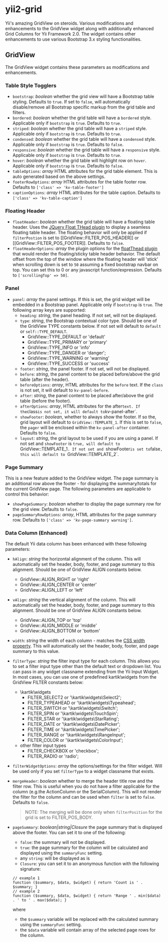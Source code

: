 yii2-grid
=========

Yii's amazing GridView on steroids. Various modifications and enhancements to the GridView widget along with additionally enhanced Grid Columns for Yii Framework 2.0.
The widget contains other enhancements to use various Bootstrap 3.x styling functionalities.

## GridView
The GridView widget contains these parameters as modifications and enhancements.

### Table Style Togglers

- `bootstrap`:  _boolean_ whether the grid view will have a Bootstrap table styling. Defaults to `true`. If set
   to `false`, will automatically disable/remove all Bootstrap specific markup from the grid table and filters.
- `bordered`: _boolean_ whether the grid table will have a `bordered` style. Applicable only if `bootstrap` is `true`. Defaults to `true`.
- `striped`: _boolean_ whether the grid table will have a `striped` style. Applicable only if `bootstrap` is `true`. Defaults to `true`.
- `condensed`: _boolean_ whether the grid table will have a `condensed` style. Applicable only if `bootstrap` is `true`. Defaults to `false`.
- `responsive`: _boolean_ whether the grid table will have a `responsive` style. Applicable only if `bootstrap` is `true`. Defaults to `true`.
- `hover`: _boolean_ whether the grid table will highlight row on `hover`. Applicable only if `bootstrap` is `true`. Defaults to `false`.
- `tableOptions`: _array_ HTML attributes for the grid table element. This is auto generated based on the above settings.
- `footerRowOptions`: _array_ HTML attributes for the table footer row. Defaults to `['class' => 'kv-table-footer']`
- `captionOptions`: _array_ HTML attributes for the table caption. Defaults to `['class' => 'kv-table-caption']`

### Floating Header

- `floatHeader`: _boolean_ whether the grid table will have a floating table header. Uses the [JQuery Float THead plugin](http://mkoryak.github.io/floatThead) to display a seamless
   floating table header. The floating behavior will only be applied if `filterPostion` is set to [[GridView::FILTER_POS_HEADER]] or [[GridView::FILTER_POS_FOOTER]].
   Defaults to `false`.
- `floatHeaderOptions`: _array_ the plugin options for the [floatThead plugin](http://mkoryak.github.io/floatThead#options) that would render the floating/sticky table header behavior.
   The default offset from the top of the window where the floating header will 'stick' when scrolling down is set to `50` assuming a fixed
   bootstrap navbar on top. You can set this to 0 or any javascript function/expression. Defaults to `['scrollingTop' => 50]`.

### Panel

- `panel`: _array_ the panel settings. If this is set, the grid widget will be embedded in a Bootstrap panel. Applicable only if
  `bootstrap` is `true`. The following array keys are supported:
   - `heading`: _string_, the panel heading. If not set, will not be displayed.
   - `type`: _string_, the Bootstrap contextual color type. Should be one of the GridView TYPE constants below. If not set will default to `default` or `self::TYPE_DEFAULT`.
	  * GridView::TYPE_DEFAULT or 'default'
	  * GridView::TYPE_PRIMARY or 'primary'
	  * GridView::TYPE_INFO or 'info'
	  * GridView::TYPE_DANGER or 'danger';
	  * GridView::TYPE_WARNING or 'warning'
	  * GridView::TYPE_SUCCESS or 'success'
   - `footer`: _string_, the panel footer. If not set, will not be displayed.
   - `before`: _string_, the panel content to be placed before/above the grid table (after the header).
   - `beforeOptions`: _array_, HTML attributes for the `before` text. If the `class` is not set, it will default to `kv-panel-before`.
   - `after`: _string_, the panel content to be placed after/above the grid table (before the footer).
   - `afterOptions`: _array_, HTML attributes for the after` text. If the `class` is not set, it will default to `kv-panel-after`.
   - `showFooter`: _boolean_, whether to always show the footer. If so the, grid layout will default to `GridView::TEMPLATE_1`. If this is
	 set to `false`, the `pager` will be enclosed within the `kv-panel-after` container. Defaults to `false`.
   - `layout`: _string_, the grid layout to be used if you are using a panel. If not set and `showFooter` is `true, will default to `GridView::TEMPLATE_1`.
	  If not set and `showFooter` is set to `false`, this will default to `GridView::TEMPLATE_2`.

### Page Summary
This is a new feature added to the GridView widget. The page summary is an additional row above the footer - for displaying the
summary/totals for the current GridView page. The following parameters are applicable to control this behavior:

- `showPageSummary`: _boolean_ whether to display the page summary row for the grid view. Defaults to `false`.
- `pageSummaryRowOptions`:  _array_, HTML attributes for the page summary row. Defaults to `['class' => 'kv-page-summary warning']`.

### Data Column (Enhanced)
The default Yii data column has been enhanced with these following parameters:

- `hAlign`: _string_ the horizontal alignment of the column. This will automatically set the header, body, footer, and page summary to this alignment.
  Should be one of GridView ALIGN constants below.
  * GridView::ALIGN_RIGHT or 'right'
  * GridView::ALIGN_CENTER or 'center'
  * GridView::ALIGN_LEFT or 'left'

- `vAlign`: _string_ the vertical alignment of the column. This will automatically set the header, body, footer, and page summary to this alignment.
  Should be one of GridView ALIGN constants below.
  * GridView::ALIGN_TOP or 'top'
  * GridView::ALIGN_MIDDLE or 'middle'
  * GridView::ALIGN_BOTTOM or 'bottom'

- `width`: _string_ the width of each column - matches the [CSS width property](http://www.w3schools.com/cssref/pr_dim_width.asp). This will automatically
  set the header, body, footer, and page summary to this value.

- `filterType`: _string_ the filter input type for each column. This allows you to set a filter input type other than the default text or dropdown list.
   You can pass in any widget classname extending from the Yii Input Widget. In most cases, you can use one of predefined kartik\widgets from the
   GridView FILTER constants below:
	- \kartik\widgets
		* FILTER_SELECT2 or '\kartik\widgets\Select2';
		* FILTER_TYPEAHEAD or '\kartik\widgets\Typeahead';
		* FILTER_SWITCH or '\kartik\widgets\Switch';
		* FILTER_SPIN or '\kartik\widgets\TouchSpin';
		* FILTER_STAR or '\kartik\widgets\StarRating';
		* FILTER_DATE or '\kartik\widgets\DatePicker';
		* FILTER_TIME or '\kartik\widgets\TimePicker';
		* FILTER_RANGE or '\kartik\widgets\RangeInput';
		* FILTER_COLOR or '\kartik\widgets\ColorInput';
    - other filter input types
		* FILTER_CHECKBOX or 'checkbox';
		* FILTER_RADIO or 'radio';

- `filterWidgetOptions`: _array_ the options/settings for the filter widget. Will be used only if you set `filterType` to a widget classname that exists.

- `mergeHeader`: _boolean_ whether to merge the header title row and the filter row. This is useful when you do not have a filter applicable for the column
   (e.g.the ActionColumn or the SerialColumn). This will not render the filter for the column and can be used when `filter` is set to `false`.
   Defaults to `false`.
   > NOTE: The merging will be done only when `filterPosition` for the grid is set to FILTER_POS_BODY.

- `pageSummary`: _boolean|string|Closure_ the page summary that is displayed above the footer. You can
   set it to one of the following:
	 * `false`: the summary will not be displayed.
	 * `true`: the page summary for the column will be calculated and displayed using the `summaryFunc` setting.
	 * any `string`: will be displayed as is
	 * `Closure`: you can set it to an anonymous function with the following signature:
	 ```
	 // example 1
	 function ($summary, $data, $widget) { return 'Count is ' . $summary; }
	 // example 2
	 function ($summary, $data, $widget) { return 'Range ' . min($data) . ' to ' . max($data); }
	 ```
	 where
	 * the `$summary` variable will be replaced with the calculated summary using the `summaryFunc` setting.
	 * the `$data` variable will contain array of the selected page rows for the column.